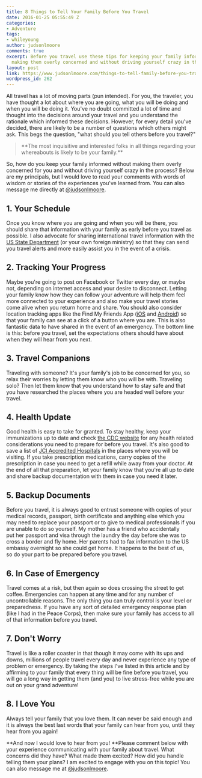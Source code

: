 ```yaml
---
title: 8 Things to Tell Your Family Before You Travel
date: 2016-01-25 05:55:49 Z
categories:
- Adventure
tags:
- whileyoung
author: judsonlmoore
comments: true
excerpt: Before you travel use these tips for keeping your family informed without
  making them overly concerned and without driving yourself crazy in the process.
layout: post
link: https://www.judsonlmoore.com/things-to-tell-family-before-you-travel/
wordpress_id: 262
---
```


All travel has a lot of moving parts (pun intended). For you, the traveler, you have thought a lot about where you are going, what you will be doing and when you will be doing it. You've no doubt committed a lot of time and thought into the decisions around your travel and you understand the rationale which informed these decisions. However, for every detail you've decided, there are likely to be a number of questions which others might ask. This begs the question, "what should you tell others before you travel?"


<blockquote>**The most inquisitive and interested folks in all things regarding your whereabouts is likely to be your family.**</blockquote>


So, how do you keep your family informed without making them overly concerned for you and without driving yourself crazy in the process? Below are my principals, but I would love to read your comments with words of wisdom or stories of the experiences you've learned from. You can also message me directly at [@judsonlmoore](http://twitter.com/judsonlmoore).


## 1. Your Schedule


Once you know where you are going and when you will be there, you should share that information with your family as early before you travel as possible. I also advocate for sharing international travel information with the [US State Department](https://step.state.gov/step/) (or your own foreign ministry) so that they can send you travel alerts and more easily assist you in the event of a crisis.


## 2. Tracking Your Progress


Maybe you're going to post on Facebook or Twitter every day, or maybe not, depending on internet access and your desire to disconnect. Letting your family know how they can follow your adventure will help them feel more connected to your experience and also make your travel stories come alive when you return home and share. You should also consider location tracking apps like the Find My Friends App ([iOS](https://www.judsonlmoore.com/get/find-friends-ios/) and [Android](https://www.judsonlmoore.com/get/find-friends-android/)) so that your family can see at a click of a button where you are. This is also fantastic data to have shared in the event of an emergency. The bottom line is this: before you travel, set the expectations others should have about when they will hear from you next.


## 3. Travel Companions


Traveling with someone? It's your family's job to be concerned for you, so relax their worries by letting them know who you will be with. Traveling solo? Then let them know that you understand how to stay safe and that you have researched the places where you are headed well before your travel.


## 4. Health Update


Good health is easy to take for granted. To stay healthy, keep your immunizations up to date and check [the CDC website](http://wwwnc.cdc.gov/travel/destinations/list) for any health related considerations you need to prepare for before you travel. It's also good to save a list of [JCI Accredited Hospitals](http://www.jointcommissioninternational.org/about-jci/jci-accredited-organizations/) in the places where you will be visiting. If you take prescription medications, carry copies of the prescription in case you need to get a refill while away from your doctor. At the end of all that preparation, let your family know that you're all up to date and share backup documentation with them in case you need it later.


## 5. Backup Documents


Before you travel, it is always good to entrust someone with copies of your medical records, passport, birth certificate and anything else which you may need to replace your passport or to give to medical professionals if you are unable to do so yourself. My mother has a friend who accidentally put her passport and visa through the laundry the day before she was to cross a border and fly home. Her parents had to fax information to the US embassy overnight so she could get home. It happens to the best of us, so do your part to be prepared before you travel.


## 6. In Case of Emergency


Travel comes at a risk, but then again so does crossing the street to get coffee. Emergencies can happen at any time and for any number of uncontrollable reasons. The only thing you can truly control is your level or preparedness. If you have any sort of detailed emergency response plan (like I had in the Peace Corps), then make sure your family has access to all of that information before you travel.


## 7. Don't Worry


Travel is like a roller coaster in that though it may come with its ups and downs, millions of people travel every day and never experience any type of problem or emergency. By taking the steps I've listed in this article and by affirming to your family that every thing will be fine before you travel, you will go a long way in getting them (and you) to live stress-free while you are out on your grand adventure!


## 8. I Love You


Always tell your family that you love them. It can never be said enough and it is always the best last words that your family can hear from you, until they hear from you again!

**And now I would love to hear from you! **Please comment below with your experience communicating with your family about travel. What concerns did they have? What made them excited? How did you handle telling them your plans? I am excited to engage with you on this topic! You can also message me at [@judsonlmoore](http://twitter.com/judsonlmoore).
